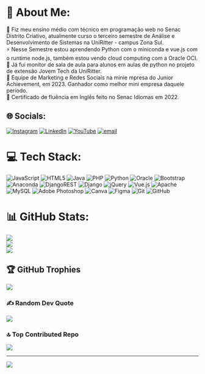 # 💫 About Me:
🔭 Fiz meu ensino médio com técnico em programação web no Senac Distrito Criativo, atualmente curso o terceiro semestre de Análise e Desenvolvimento de Sistemas na UniRitter - campus Zona Sul.<br>⚡ Nesse Semestre estou aprendendo Python com o miniconda e vue.js com o runtime node.js, também estou vendo cloud computing com a Oracle OCI.<br>🤝 Já fui monitor de sala de aula para alunos em aulas de python no projeto de extensão Jovem Tech da UniRitter.<br>🌱 Equipe de Marketing e Redes Sociais na minie mpresa do Junior Achievement, em 2023. Ganhador como melhor mini empresa daquele período.<br>💬 Certificado de fluência em Inglês feito no Senac Idiomas em 2022.<br>


## 🌐 Socials:
[![Instagram](https://img.shields.io/badge/Instagram-%23E4405F.svg?logo=Instagram&logoColor=white)](https://www.instagram.com/joaocarbonera09/) [![LinkedIn](https://img.shields.io/badge/LinkedIn-%230077B5.svg?logo=linkedin&logoColor=white)](https://linkedin.com/in/joaocarbonera/) [![YouTube](https://img.shields.io/badge/YouTube-%23FF0000.svg?logo=YouTube&logoColor=white)](https://youtube.com/@carbonera7257) [![email](https://img.shields.io/badge/Email-D14836?logo=gmail&logoColor=white)](mailto:joaocarbenera07@gmail.com) 

# 💻 Tech Stack:
![JavaScript](https://img.shields.io/badge/javascript-%23323330.svg?style=for-the-badge&logo=javascript&logoColor=%23F7DF1E) ![HTML5](https://img.shields.io/badge/html5-%23E34F26.svg?style=for-the-badge&logo=html5&logoColor=white) ![Java](https://img.shields.io/badge/java-%23ED8B00.svg?style=for-the-badge&logo=openjdk&logoColor=white) ![PHP](https://img.shields.io/badge/php-%23777BB4.svg?style=for-the-badge&logo=php&logoColor=white) ![Python](https://img.shields.io/badge/python-3670A0?style=for-the-badge&logo=python&logoColor=ffdd54) ![Oracle](https://img.shields.io/badge/Oracle-F80000?style=for-the-badge&logo=oracle&logoColor=white) ![Bootstrap](https://img.shields.io/badge/bootstrap-%238511FA.svg?style=for-the-badge&logo=bootstrap&logoColor=white) ![Anaconda](https://img.shields.io/badge/Anaconda-%2344A833.svg?style=for-the-badge&logo=anaconda&logoColor=white) ![DjangoREST](https://img.shields.io/badge/DJANGO-REST-ff1709?style=for-the-badge&logo=django&logoColor=white&color=ff1709&labelColor=gray) ![Django](https://img.shields.io/badge/django-%23092E20.svg?style=for-the-badge&logo=django&logoColor=white) ![jQuery](https://img.shields.io/badge/jquery-%230769AD.svg?style=for-the-badge&logo=jquery&logoColor=white) ![Vue.js](https://img.shields.io/badge/vue.js-%2335495e.svg?style=for-the-badge&logo=vuedotjs&logoColor=%234FC08D) ![Apache](https://img.shields.io/badge/apache-%23D42029.svg?style=for-the-badge&logo=apache&logoColor=white) ![MySQL](https://img.shields.io/badge/mysql-4479A1.svg?style=for-the-badge&logo=mysql&logoColor=white) ![Adobe Photoshop](https://img.shields.io/badge/adobe%20photoshop-%2331A8FF.svg?style=for-the-badge&logo=adobe%20photoshop&logoColor=white) ![Canva](https://img.shields.io/badge/Canva-%2300C4CC.svg?style=for-the-badge&logo=Canva&logoColor=white) ![Figma](https://img.shields.io/badge/figma-%23F24E1E.svg?style=for-the-badge&logo=figma&logoColor=white) ![Git](https://img.shields.io/badge/git-%23F05033.svg?style=for-the-badge&logo=git&logoColor=white) ![GitHub](https://img.shields.io/badge/github-%23121011.svg?style=for-the-badge&logo=github&logoColor=white)
# 📊 GitHub Stats:
![](https://github-readme-stats.vercel.app/api?username=JoaoCarbonera&theme=dark&hide_border=true&include_all_commits=false&count_private=true)<br/>
![](https://nirzak-streak-stats.vercel.app/?user=JoaoCarbonera&theme=dark&hide_border=true)<br/>
![](https://github-readme-stats.vercel.app/api/top-langs/?username=JoaoCarbonera&theme=dark&hide_border=true&include_all_commits=false&count_private=true&layout=compact)

## 🏆 GitHub Trophies
![](https://github-profile-trophy.vercel.app/?username=JoaoCarbonera&theme=gruvbox&no-frame=true&no-bg=false&margin-w=4)

### ✍️ Random Dev Quote
![](https://quotes-github-readme.vercel.app/api?type=vetical&theme=gruvbox)

### 🔝 Top Contributed Repo
![](https://github-contributor-stats.vercel.app/api?username=JoaoCarbonera&limit=5&theme=dark&combine_all_yearly_contributions=true)

---
[![](https://visitcount.itsvg.in/api?id=JoaoCarbonera&icon=10&color=13)](https://visitcount.itsvg.in)

<!-- Proudly created with GPRM ( https://gprm.itsvg.in ) -->
